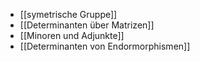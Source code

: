 - [[symetrische Gruppe]]
- [[Determinanten über Matrizen]]
- [[Minoren und Adjunkte]]
- [[Determinanten von Endormorphismen]]